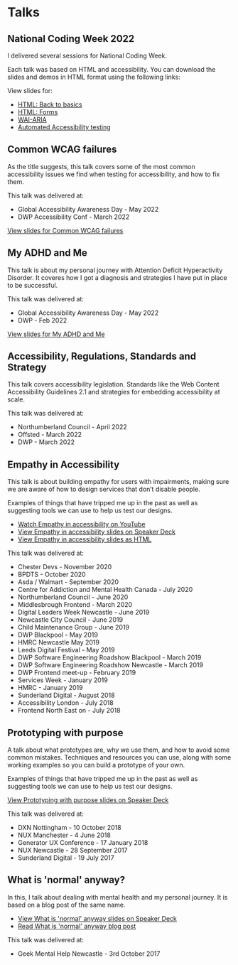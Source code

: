 # Talks

## National Coding Week 2022

I delivered several sessions for National Coding Week.

Each talk was based on HTML and accessibility. You can download the slides and demos in HTML format using the following links:

View slides for:
- [HTML: Back to basics](/decks/html-back-to-basics/slides.html)
- [HTML: Forms](/decks/html-forms/slides.html)
- [WAI-ARIA](/decks/wai-aria/slides.html)
- [Automated Accessibility testing](/decks/automated-accessibility-testing/slides.html)

## Common WCAG failures

As the title suggests, this talk covers some of the most common accessibility issues we find when testing for accessibility, and how to fix them.

This talk was delivered at:
- Global Accessibility Awareness Day - May 2022
- DWP Accessibility Conf - March 2022

[View slides for Common WCAG failures](/decks/common-wcag-failures/slides.html)

## My ADHD and Me

This talk is about my personal journey with Attention Deficit Hyperactivity Disorder. It coveres how I got a diagnosis and strategies I have put in place to be successful.

This talk was delivered at:
- Global Accessibility Awareness Day - May 2022
- DWP - Feb 2022

[View slides for My ADHD and Me](/decks/my-adhd-and-me/slides.html)

## Accessibility, Regulations, Standards and Strategy

This talk covers accessibility legislation. Standards like the Web Content Accessibility Guidelines 2.1 and strategies for embedding accessibility at scale.

This talk was delivered at:
- Northumberland Council - April 2022
- Offsted - March 2022
- DWP - March 2022

## Empathy in Accessibility

This talk is about building empathy for users with impairments, making sure we are aware of how to design services that don’t disable people.

Examples of things that have tripped me up in the past as well as suggesting tools we can use to help us test our designs.

- [Watch Empathy in accessibility on YouTube](https://www.youtube.com/watch?v=OyGuEXq2PCc&t=243s)
- [View Empathy in accessibility slides on Speaker Deck](https://speakerdeck.com/abbott567/empathy-in-accessibility)
- [View Empathy in accessibility slides as HTML](https://empathy-in-accessibility.netlify.app/start.html)

This talk was delivered at:
- Chester Devs - November 2020
- BPDTS - October 2020
- Asda / Walmart - September 2020
- Centre for Addiction and Mental Health Canada - July 2020
- Northumberland Council - June 2020
- Middlesbrough Frontend - March 2020
- Digital Leaders Week Newcastle - June 2019
- Newcastle City Council - June 2019
- Child Maintenance Group - June 2019
- DWP Blackpool - May 2019
- HMRC Newcastle May 2019
- Leeds Digital Festival - May 2019
- DWP Software Engineering Roadshow Blackpool - March 2019
- DWP Software Engineering Roadshow Newcastle - March 2019
- DWP Frontend meet-up - February 2019
- Services Week - January 2019
- HMRC - January 2019
- Sunderland Digital - August 2018
- Accessibility London - July 2018
- Frontend North East on - July 2018

## Prototyping with purpose


A talk about what prototypes are, why we use them, and how to avoid some common mistakes. Techniques and resources you can use, along with some working examples so you can build a prototype of your own.

Examples of things that have tripped me up in the past as well as suggesting tools we can use to help us test our designs.

[View Prototyping with purpose slides on Speaker Deck](https://speakerdeck.com/abbott567/prototyping-with-purpose)

This talk was delivered at:

- DXN Nottingham - 10 October 2018
- NUX Manchester - 4 June 2018
- Generator UX Conference - 17 January 2018
- NUX Newcastle - 28 September 2017
- Sunderland Digital - 19 July 2017

## What is 'normal' anyway?

In this, I talk about dealing with mental health and my personal journey. It is based on a blog post of the same name.

- [View What is 'normal' anyway slides on Speaker Deck](https://speakerdeck.com/abbott567/what-is-normal-anyway)
- [Read What is 'normal' anyway blog post](/what-is-normal-anyway)

This talk was delivered at:
- Geek Mental Help Newcastle - 3rd October 2017